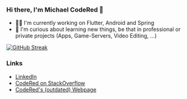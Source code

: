 ### Hi there, I'm Michael CodeRed 👋

- 👨‍💻 I'm currently working on Flutter, Android and Spring
- 🔭 I'm curious about learning new things, be that in professional or private projects (Apps, Game-Servers, Video Editing, ...)

[![GitHub Streak](https://streak-stats.demolab.com?user=CodeRedDev&theme=android-dark&card_width=500)](https://git.io/streak-stats)

### Links

- [LinkedIn](https://www.linkedin.com/in/codereddev/)
- [CodeRed on StackOverflow](https://stackoverflow.com/users/5437331/codered)
- [CodeRed's (outdated) Webpage](http://codereddev.de/)

<!--
**CodeRedDev/CodeRedDev** is a ✨ _special_ ✨ repository because its `README.md` (this file) appears on your GitHub profile.

Here are some ideas to get you started:

- 🔭 I’m currently working on ...
- 🌱 I’m currently learning ...
- 👯 I’m looking to collaborate on ...
- 🤔 I’m looking for help with ...
- 💬 Ask me about ...
- 📫 How to reach me: ...
- 😄 Pronouns: ...
- ⚡ Fun fact: ...
-->
